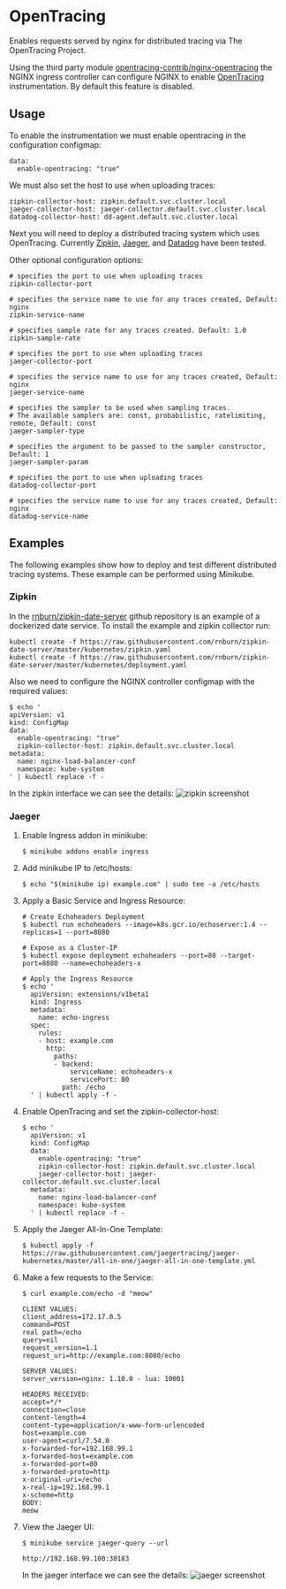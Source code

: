 # OpenTracing

Enables requests served by nginx for distributed tracing via The OpenTracing Project.

Using the third party module [opentracing-contrib/nginx-opentracing](https://github.com/opentracing-contrib/nginx-opentracing) the NGINX ingress controller can configure NGINX to enable [OpenTracing](http://opentracing.io) instrumentation.
By default this feature is disabled.

## Usage

To enable the instrumentation we must enable opentracing in the configuration configmap:
```
data:
  enable-opentracing: "true"
```

We must also set the host to use when uploading traces:

```
zipkin-collector-host: zipkin.default.svc.cluster.local
jaeger-collector-host: jaeger-collector.default.svc.cluster.local
datadog-collector-host: dd-agent.default.svc.cluster.local
```

Next you will need to deploy a distributed tracing system which uses OpenTracing. Currently [Zipkin](https://github.com/openzipkin/zipkin), [Jaeger](https://github.com/jaegertracing/jaeger), and [Datadog](https://github.com/DataDog/dd-opentracing-cpp) have been tested.

Other optional configuration options:
```
# specifies the port to use when uploading traces
zipkin-collector-port

# specifies the service name to use for any traces created, Default: nginx
zipkin-service-name

# specifies sample rate for any traces created. Default: 1.0
zipkin-sample-rate

# specifies the port to use when uploading traces
jaeger-collector-port

# specifies the service name to use for any traces created, Default: nginx
jaeger-service-name

# specifies the sampler to be used when sampling traces.
# The available samplers are: const, probabilistic, ratelimiting, remote, Default: const
jaeger-sampler-type

# specifies the argument to be passed to the sampler constructor, Default: 1
jaeger-sampler-param

# specifies the port to use when uploading traces
datadog-collector-port

# specifies the service name to use for any traces created, Default: nginx
datadog-service-name
```

## Examples

The following examples show how to deploy and test different distributed tracing systems. These example can be performed
using Minikube.

### Zipkin

In the [rnburn/zipkin-date-server](https://github.com/rnburn/zipkin-date-server)
github repository is an example of a dockerized date service. To install the example and zipkin collector run:

```
kubectl create -f https://raw.githubusercontent.com/rnburn/zipkin-date-server/master/kubernetes/zipkin.yaml
kubectl create -f https://raw.githubusercontent.com/rnburn/zipkin-date-server/master/kubernetes/deployment.yaml
```

Also we need to configure the NGINX controller configmap with the required values:

```
$ echo '
apiVersion: v1
kind: ConfigMap
data:
  enable-opentracing: "true"
  zipkin-collector-host: zipkin.default.svc.cluster.local
metadata:
  name: nginx-load-balancer-conf
  namespace: kube-system
' | kubectl replace -f -
```

In the zipkin interface we can see the details:
![zipkin screenshot](../../images/zipkin-demo.png "zipkin collector screenshot")

### Jaeger

1. Enable Ingress addon in minikube:
    ```
    $ minikube addons enable ingress
    ```

2. Add minikube IP to /etc/hosts:
    ```
    $ echo "$(minikube ip) example.com" | sudo tee -a /etc/hosts
    ```

3. Apply a Basic Service and Ingress Resource:
    ```
    # Create Echoheaders Deployment
    $ kubectl run echoheaders --image=k8s.gcr.io/echoserver:1.4 --replicas=1 --port=8080
    
    # Expose as a Cluster-IP
    $ kubectl expose deployment echoheaders --port=80 --target-port=8080 --name=echoheaders-x
    
    # Apply the Ingress Resource
    $ echo '
      apiVersion: extensions/v1beta1
      kind: Ingress
      metadata:
        name: echo-ingress
      spec:
        rules:
        - host: example.com
          http:
            paths:
            - backend:
                serviceName: echoheaders-x
                servicePort: 80
              path: /echo
      ' | kubectl apply -f -
    ```

4. Enable OpenTracing and set the zipkin-collector-host:
    ```
    $ echo '
      apiVersion: v1
      kind: ConfigMap
      data:
        enable-opentracing: "true"
        zipkin-collector-host: zipkin.default.svc.cluster.local
        jaeger-collector-host: jaeger-collector.default.svc.cluster.local
      metadata:
        name: nginx-load-balancer-conf
        namespace: kube-system
      ' | kubectl replace -f -
    ```

5. Apply the Jaeger All-In-One Template:
    ```
    $ kubectl apply -f https://raw.githubusercontent.com/jaegertracing/jaeger-kubernetes/master/all-in-one/jaeger-all-in-one-template.yml
    ```

6. Make a few requests to the Service:
    ```
    $ curl example.com/echo -d "meow"
    
    CLIENT VALUES:
    client_address=172.17.0.5
    command=POST
    real path=/echo
    query=nil
    request_version=1.1
    request_uri=http://example.com:8080/echo
    
    SERVER VALUES:
    server_version=nginx: 1.10.0 - lua: 10001
    
    HEADERS RECEIVED:
    accept=*/*
    connection=close
    content-length=4
    content-type=application/x-www-form-urlencoded
    host=example.com
    user-agent=curl/7.54.0
    x-forwarded-for=192.168.99.1
    x-forwarded-host=example.com
    x-forwarded-port=80
    x-forwarded-proto=http
    x-original-uri=/echo
    x-real-ip=192.168.99.1
    x-scheme=http
    BODY:
    meow
    ```

7. View the Jaeger UI:
    ```
    $ minikube service jaeger-query --url
    
    http://192.168.99.100:30183
    ```
    
    In the jaeger interface we can see the details:
    ![jaeger screenshot](../../images/jaeger-demo.png "jaeger collector screenshot")
